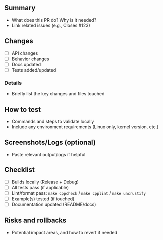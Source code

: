 ## Summary

- What does this PR do? Why is it needed?
- Link related issues (e.g., Closes #123)

## Changes

- [ ] API changes
- [ ] Behavior changes
- [ ] Docs updated
- [ ] Tests added/updated

### Details

- Briefly list the key changes and files touched

## How to test

- Commands and steps to validate locally
- Include any environment requirements (Linux only, kernel version, etc.)

## Screenshots/Logs (optional)

- Paste relevant output/logs if helpful

## Checklist

- [ ] Builds locally (Release + Debug)
- [ ] All tests pass (if applicable)
- [ ] Lint/format pass: `make cppcheck` / `make cpplint` / `make uncrustify`
- [ ] Example(s) tested (if touched)
- [ ] Documentation updated (README/docs)

## Risks and rollbacks

- Potential impact areas, and how to revert if needed

